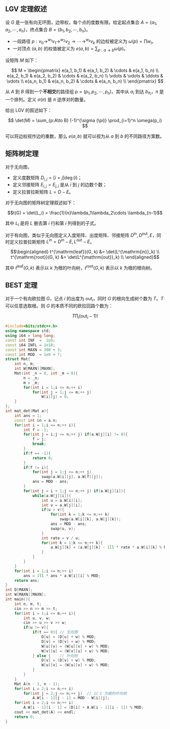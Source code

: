 ## LGV 定理叙述

设 $G$ 是一张有向无环图，边带权，每个点的度数有限。给定起点集合 $A=\{a_1,a_2, \cdots,a_n\}$，终点集合 $B = \{b_1, b_2, \cdots,b_n\}$。

- 一段路径 $p:v_0\to^{w_1} v_1\to^{w_2} v_2\to \cdots \to^{w_k} v_k$ 的边权被定义为 $\omega (p) = \prod w_i$。
- 一对顶点 $(a, b)$ 的权值被定义为 $e(a, b) = \sum_{p:a\to b}\omega (p)$。

设矩阵 $M$ 如下：

$$
M = \begin{pmatrix}
e(a_1, b_1) & e(a_1, b_2) & \cdots & e(a_1, b_n) \\
e(a_2, b_1) & e(a_2, b_2) & \cdots & e(a_2, b_n) \\
\vdots & \vdots & \ddots & \vdots \\
e(a_n, b_1) & e(a_n, b_2) & \cdots & e(a_n, b_n) \\
\end{pmatrix}
$$

从 $A$ 到 $B$ 得到一个**不相交**的路径组 $p=(p_1,p_2,\cdots,p_n)$，其中从 $a_i$ 到达 $b_{\pi_i}$，$\pi$ 是一个排列。定义 $\sigma(\pi)$ 是 $\pi$ 逆序对的数量。

给出 LGV 的叙述如下：

$$
\det(M) = \sum_{p:A\to B} (-1)^{\sigma (\pi)} \prod_{i=1}^n \omega(p_i)
$$

可以将边权视作边的重数，那么 $e(a, b)$ 就可以视为从 $a$ 到 $b$ 的不同路径方案数。

## 矩阵树定理

对于无向图，

- 定义度数矩阵 $D_{i, j} = [i=j]\deg(i)$；
- 定义邻接矩阵 $E_{i, j} = E_{j, i}$ 是从 $i$ 到 $j$ 的边数个数；
- 定义拉普拉斯矩阵 $L = D - E$。

对于无向图的矩阵树定理叙述如下：

$$t(G) = \det(L_i) = \frac{1}{n}\lambda_1\lambda_2\cdots \lambda_{n-1}$$

其中 $L_i$ 是将 $L$ 删去第 $i$ 行和第 $i$ 列得到的子式。

对于有向图，类似于无向图定义入度矩阵、出度矩阵、邻接矩阵 $D^{\mathrm{in}}, D^{\mathrm{out}}, E$，同时定义拉普拉斯矩阵 $L^{\mathrm{in}} = D^{\mathrm{in}} - E,L^{\mathrm{out}} - E$。

$$\begin{aligned}
t^{\mathrm{leaf}}(G, k) &= \det(L^{\mathrm{in}}_k) \\
t^{\mathrm{root}}(G, k) &= \det(L^{\mathrm{out}}_k) \\
\end{aligned}$$

其中 $t^{\mathrm{leaf}}(G, k)$ 表示以 $k$ 为根的叶向树，$t^{\mathrm{root}}(G, k)$ 表示以 $k$ 为根的根向树。

## BEST 定理

对于一个有向欧拉图 $G$，记点 $i$ 的出度为 $\mathrm{out}_ i$，同时 $G$ 的根向生成树个数为 $T$。$T$ 可以任意选取根。则 $G$ 的本质不同的欧拉回路个数为：

$$T \prod_{i}(\mathrm{out}_i - 1)!$$

```cpp
#include<bits/stdc++.h>
using namespace std;
using i64 = long long;
const int INF  =  1e9;
const i64 INFL = 1e18;
const int MAXN = 300 + 3;
const int MOD  = 1e9 + 7;
struct Mat{
    int n, m;
    int W[MAXN][MAXN];
    Mat(int _n = 0, int _m = 0){
        n = _n;
        m = _m;
        for(int i = 1;i <= n;++ i)
            for(int j = 1;j <= m;++ j)
                W[i][j] = 0;
    }
};
int mat_det(Mat a){
    int ans = 1;
    const int &n = a.n;
    for(int i = 1;i <= n;++ i){
        int f = -1;
        for(int j = i;j <= n;++ j) if(a.W[j][i] != 0){
            f = j;
            break;
        }
        if(f == -1){
            return 0;
        }
        if(f != i){
            for(int j = 1;j <= n;++ j)
                swap(a.W[i][j], a.W[f][j]);
            ans = MOD - ans;
        }
        for(int j = i + 1;j <= n;++ j) if(a.W[j][i]){
            while(a.W[j][i]){
                int u = a.W[i][i];
                int v = a.W[j][i];
                if(u > v){
                    for(int k = 1;k <= n;++ k)
                        swap(a.W[i][k], a.W[j][k]);
                    ans = MOD - ans;
                    swap(u, v);
                }
                int rate = v / u;
                for(int k = 1;k <= n;++ k){
                    a.W[j][k] = (a.W[j][k] - 1ll * rate * a.W[i][k] % MOD + MOD) % MOD;
                }
            }
        }
    }
    for(int i = 1;i <= n;++ i)
        ans = 1ll * ans * a.W[i][i] % MOD;
    return ans;
}
int D[MAXN];
int W[MAXN][MAXN];
int main(){
    int n, m, t;
    cin >> n >> m >> t;
    for(int i = 1;i <= m;++ i){
        int u, v, w;
        cin >> u >> v >> w;
        if(u != v){
            if(t == 0){ // 无向图
                D[u] = (D[u] + w) % MOD;
                D[v] = (D[v] + w) % MOD;
                W[u][v] = (W[u][v] + w) % MOD;
                W[v][u] = (W[v][u] + w) % MOD;
            } else {    // 叶向树
                D[v] = (D[v] + w) % MOD;
                W[u][v] = (W[u][v] + w) % MOD;
            }
        }
    }
    Mat A(n - 1, n - 1);
    for(int i = 2;i <= n;++ i)
        for(int j = 2;j <= n;++ j)  // 以 1 为根的叶向树
            A.W[i - 1][j - 1] = MOD - W[i][j];
    for(int i = 2;i <= n;++ i)
        A.W[i - 1][i - 1] = (D[i] + A.W[i - 1][i - 1]) % MOD;
    cout << mat_det(A) << endl;
    return 0;
}
```
